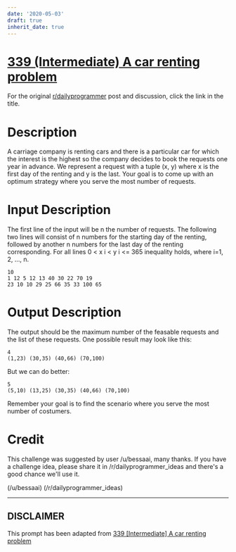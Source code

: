```yaml
---
date: '2020-05-03'
draft: true
inherit_date: true
---
```


# [339 (Intermediate) A car renting problem](https://www.reddit.com/r/dailyprogrammer/comments/7btzrw/20171108_challenge_339_intermediate_a_car_renting/)

For the original [r/dailyprogrammer](https://www.reddit.com/r/dailyprogrammer/) post and discussion, click the link in the title.

# Description
A carriage company is renting cars and there is a particular car for which the interest is the highest so the company decides to book the requests one year in advance. We represent a request with a tuple (x, y) where x is the first day of the renting and y is the last.
Your goal is to come up with an optimum strategy where you serve the most number of requests.

# Input Description
The first line of the input will be n the number of requests.  The following two lines will consist of n numbers for the starting day of the renting, followed by another n numbers for the last day of the renting corresponding.   For all lines 0 < x i < y i <= 365 inequality holds, where i=1, 2, ..., n.


```
10  
1 12 5 12 13 40 30 22 70 19  
23 10 10 29 25 66 35 33 100 65
```
# Output Description
The output should be the maximum number of the feasable requests and the list of these requests. One possible result may look like this:


```
4
(1,23) (30,35) (40,66) (70,100)
```
But we can do better:


```
5
(5,10) (13,25) (30,35) (40,66) (70,100)
```
Remember your goal is to find the scenario where you serve the most number of costumers.

# Credit
This challenge was suggested by user /u/bessaai, many thanks. If you have a challenge idea, please share it in /r/dailyprogrammer_ideas and there's a good chance we'll use it. 

(/u/bessaai)
(/r/dailyprogrammer_ideas)

----
## **DISCLAIMER**
This prompt has been adapted from [339 [Intermediate] A car renting problem](https://www.reddit.com/r/dailyprogrammer/comments/7btzrw/20171108_challenge_339_intermediate_a_car_renting/
)
